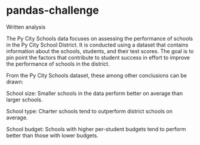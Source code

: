 # pandas-challenge

Written analysis

The Py City Schools data focuses on assessing the performance of schools in the Py City School District. It is conducted using a dataset that contains information about the schools, students, and their test scores. The goal is to pin point the factors that contribute to student success in effort to improve the performance of schools in the district.

From the Py City Schools dataset, these among other conclusions can be drawn:

School size:  Smaller schools in the data perform better on average than larger schools.

School type: Charter schools tend to outperform district schools on average.

School budget: Schools with higher per-student budgets tend to perform better than those with lower budgets.

